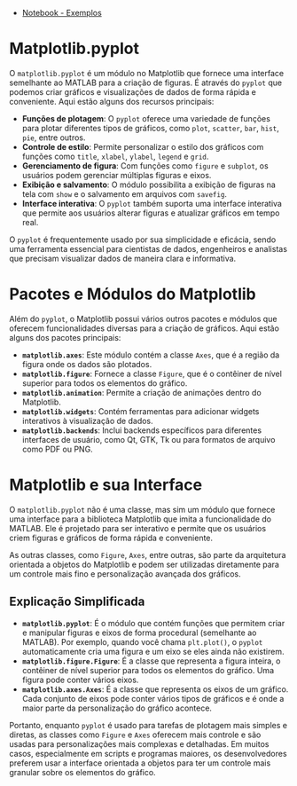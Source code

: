 - [Notebook - Exemplos](graphhub/matplotlib/matplotlib.ipynb)

# Matplotlib.pyplot

O `matplotlib.pyplot` é um módulo no Matplotlib que fornece uma interface semelhante ao MATLAB para a criação de figuras. É através do `pyplot` que podemos criar gráficos e visualizações de dados de forma rápida e conveniente. Aqui estão alguns dos recursos principais:

- **Funções de plotagem**: O `pyplot` oferece uma variedade de funções para plotar diferentes tipos de gráficos, como `plot`, `scatter`, `bar`, `hist`, `pie`, entre outros.
- **Controle de estilo**: Permite personalizar o estilo dos gráficos com funções como `title`, `xlabel`, `ylabel`, `legend` e `grid`.
- **Gerenciamento de figura**: Com funções como `figure` e `subplot`, os usuários podem gerenciar múltiplas figuras e eixos.
- **Exibição e salvamento**: O módulo possibilita a exibição de figuras na tela com `show` e o salvamento em arquivos com `savefig`.
- **Interface interativa**: O `pyplot` também suporta uma interface interativa que permite aos usuários alterar figuras e atualizar gráficos em tempo real.

O `pyplot` é frequentemente usado por sua simplicidade e eficácia, sendo uma ferramenta essencial para cientistas de dados, engenheiros e analistas que precisam visualizar dados de maneira clara e informativa.

# Pacotes e Módulos do Matplotlib

Além do `pyplot`, o Matplotlib possui vários outros pacotes e módulos que oferecem funcionalidades diversas para a criação de gráficos. Aqui estão alguns dos pacotes principais:

- **`matplotlib.axes`**: Este módulo contém a classe `Axes`, que é a região da figura onde os dados são plotados.
- **`matplotlib.figure`**: Fornece a classe `Figure`, que é o contêiner de nível superior para todos os elementos do gráfico.
- **`matplotlib.animation`**: Permite a criação de animações dentro do Matplotlib.
- **`matplotlib.widgets`**: Contém ferramentas para adicionar widgets interativos à visualização de dados.
- **`matplotlib.backends`**: Inclui backends específicos para diferentes interfaces de usuário, como Qt, GTK, Tk ou para formatos de arquivo como PDF ou PNG.

# Matplotlib e sua Interface

O `matplotlib.pyplot` não é uma classe, mas sim um módulo que fornece uma interface para a biblioteca Matplotlib que imita a funcionalidade do MATLAB. Ele é projetado para ser interativo e permite que os usuários criem figuras e gráficos de forma rápida e conveniente.

As outras classes, como `Figure`, `Axes`, entre outras, são parte da arquitetura orientada a objetos do Matplotlib e podem ser utilizadas diretamente para um controle mais fino e personalização avançada dos gráficos.

## Explicação Simplificada

- **`matplotlib.pyplot`**: É o módulo que contém funções que permitem criar e manipular figuras e eixos de forma procedural (semelhante ao MATLAB). Por exemplo, quando você chama `plt.plot()`, o `pyplot` automaticamente cria uma figura e um eixo se eles ainda não existirem.
- **`matplotlib.figure.Figure`**: É a classe que representa a figura inteira, o contêiner de nível superior para todos os elementos do gráfico. Uma figura pode conter vários eixos.
- **`matplotlib.axes.Axes`**: É a classe que representa os eixos de um gráfico. Cada conjunto de eixos pode conter vários tipos de gráficos e é onde a maior parte da personalização do gráfico acontece.

Portanto, enquanto `pyplot` é usado para tarefas de plotagem mais simples e diretas, as classes como `Figure` e `Axes` oferecem mais controle e são usadas para personalizações mais complexas e detalhadas. Em muitos casos, especialmente em scripts e programas maiores, os desenvolvedores preferem usar a interface orientada a objetos para ter um controle mais granular sobre os elementos do gráfico.

